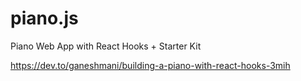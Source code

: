 # piano.js
Piano Web App with React Hooks + Starter Kit

https://dev.to/ganeshmani/building-a-piano-with-react-hooks-3mih
